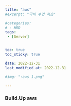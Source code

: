```yaml
---
title: "aws"
#excerpt: "국비 수업 복습"

#categories:
# - HRD
tags:
 - [Server]


toc: true
toc_sticky: true

date: 2022-12-31
last_modified_at: 2022-12-31

#img: ":aws 1.png"

---
```


<!-- outline-start -->


### Build.Up aws